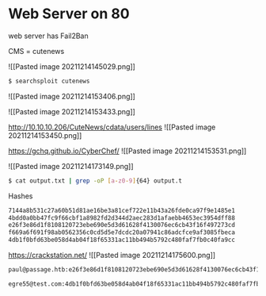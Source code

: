 # Web Server on 80
web server has Fail2Ban

CMS = cutenews

![[Pasted image 20211214145029.png]]

```bash
$ searchsploit cutenews
```

![[Pasted image 20211214153406.png]]

![[Pasted image 20211214153433.png]]

http://10.10.10.206/CuteNews/cdata/users/lines
![[Pasted image 20211214153450.png]]


https://gchq.github.io/CyberChef/
![[Pasted image 20211214153531.png]]


![[Pasted image 20211214173149.png]]


```bash
$ cat output.txt | grep -oP [a-z0-9]{64} output.t
```

Hashes
```bash
7144a8b531c27a60b51d81ae16be3a81cef722e11b43a26fde0ca97f9e1485e1
4bdd0a0bb47fc9f66cbf1a8982fd2d344d2aec283d1afaebb4653ec3954dff88
e26f3e86d1f8108120723ebe690e5d3d61628f4130076ec6cb43f16f497273cd
f669a6f691f98ab0562356c0cd5d5e7dcdc20a07941c86adcfce9af3085fbeca
4db1f0bfd63be058d4ab04f18f65331ac11bb494b5792c480faf7fb0c40fa9cc
```
https://crackstation.net/
![[Pasted image 20211214175600.png]]

```bash
paul@passage.htb:e26f3e86d1f8108120723ebe690e5d3d61628f4130076ec6cb43f16f497273cd:sha256:atlanta1

egre55@test.com:4db1f0bfd63be058d4ab04f18f65331ac11bb494b5792c480faf7fb0c40fa9cc:sha256:egre55

```
